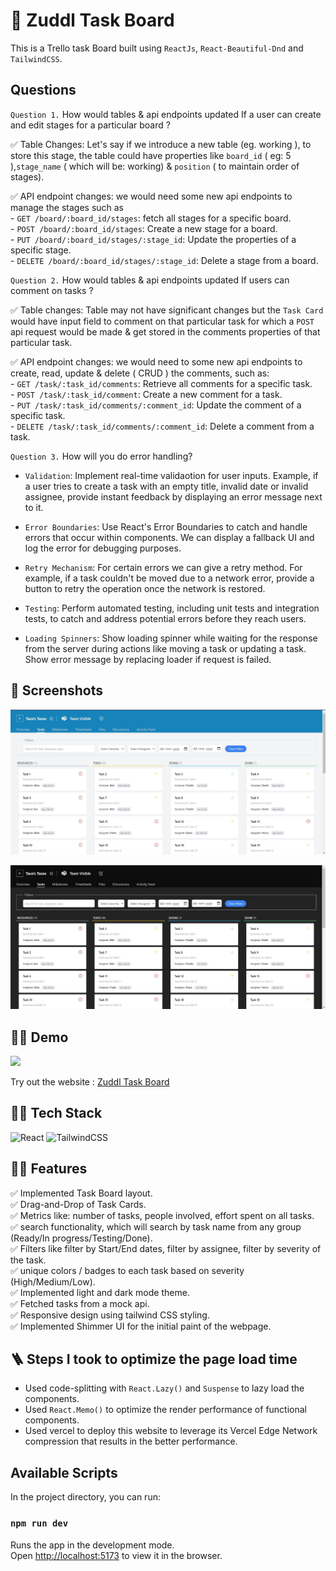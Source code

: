 # 🚀 Zuddl Task Board

This is a Trello task Board built using `ReactJs`, `React-Beautiful-Dnd` and `TailwindCSS`.

## Questions
`Question 1.` How would tables & api endpoints updated If a user can create and edit stages for a particular board ? 

:white_check_mark: Table Changes: Let's say if we introduce a new table (eg. working ), to store this stage, the table could have properties like `board_id` ( eg: 5 ),`stage_name` ( which will be: working) & `position` ( to maintain order of stages). 

:white_check_mark: API endpoint changes: we would need some new api endpoints to manage the stages such as \
    - `GET /board/:board_id/stages`: fetch all stages for a specific board. \
    - `POST /board/:board_id/stages`: Create a new stage for a board. \
    - `PUT /board/:board_id/stages/:stage_id`: Update the properties of a specific stage.\
    - `DELETE /board/:board_id/stages/:stage_id`: Delete a stage from a board.

`Question 2.` How would tables & api endpoints updated If users can comment on tasks ?

:white_check_mark: Table changes: Table may not have significant changes but the `Task Card` would have input field to comment on that particular task for which a `POST` api request would be made & get stored in the comments properties of that particular task.

:white_check_mark: API endpoint changes: we would need to some new api endpoints to create, read, update & delete ( CRUD ) the comments, such as:\
    - `GET /task/:task_id/comments`: Retrieve all comments for a specific task. \
    - `POST /task/:task_id/comment`: Create a new comment for a task. \
    - `PUT /task/:task_id/comments/:comment_id`: Update the comment of a specific task.\
    - `DELETE /task/:task_id/comments/:comment_id`: Delete a comment from a task.

`Question 3.` How will you do error handling?

- `Validation`: Implement real-time validaotion for user inputs. Example, if a user tries to create a task with an  empty title, invalid date or invalid assignee, provide instant feedback by displaying an error message next to it.

- `Error Boundaries`: Use React's Error Boundaries to catch and handle errors that occur within components. We can display a fallback UI and log the error for debugging purposes.

- `Retry Mechanism`: For certain errors we can give a retry method. For example, if a task couldn't be moved due to a network error, provide a button to retry the operation once the network is restored.

- `Testing`: Perform automated testing, including unit tests and integration tests, to catch and address potential errors before they reach users.

- `Loading Spinners`: Show loading spinner while waiting for the response from the server during actions like moving a task or updating a task. Show error message by replacing loader if request is failed.

## 📸 Screenshots

![Light Mode](src/assets/taskboardlight.jpg)


![Dark Mode](src/assets/taskboarddark.jpg)

## 👨‍💻 Demo

<a href="https://github.com/JatinSingh08/task-board" target="blank">
<img src="https://img.shields.io/website?url=https://www.codingspace.codes&logo=github&style=flat-square" />
</a>

Try out the website : [Zuddl Task Board](https://zuddl-task-board.vercel.app//)

## 👨‍🔧 Tech Stack

![React](https://img.shields.io/badge/react-%2320232a.svg?style=for-the-badge&logo=react&logoColor=%2361DAFB)
![TailwindCSS](https://img.shields.io/badge/tailwindcss-%2338B2AC.svg?style=for-the-badge&logo=tailwind-css&logoColor=white)

## 👨‍💻 Features

:white_check_mark: Implemented Task Board layout.\
:white_check_mark: Drag-and-Drop of Task Cards.\
:white_check_mark: Metrics like: number of tasks, people involved, effort spent on all tasks.\
:white_check_mark: search functionality, which will search by task name from any group (Ready/In progress/Testing/Done).\
:white_check_mark: Filters like filter by Start/End dates, filter by assignee, filter by severity of the task.\
:white_check_mark: unique colors / badges to each task based on severity (High/Medium/Low).\
:white_check_mark: Implemented light and dark mode theme.\
:white_check_mark: Fetched tasks from a mock api.\
:white_check_mark: Responsive design using tailwind CSS styling.\
:white_check_mark: Implemented Shimmer UI for the initial paint of the webpage.


## 🪜 Steps I took to optimize the page load time

- Used code-splitting with `React.Lazy()` and `Suspense` to lazy load the components.
- Used `React.Memo()` to optimize the render performance of functional components.
- Used vercel to deploy this website to leverage its Vercel Edge Network compression that results in the better performance.

## Available Scripts

In the project directory, you can run:

### `npm run dev`

Runs the app in the development mode.\
Open [http://localhost:5173](http://localhost:5173) to view it in the browser.
